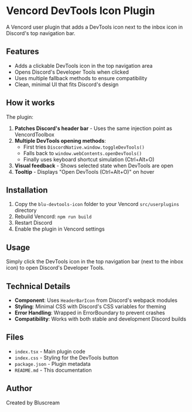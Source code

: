 # Vencord DevTools Icon Plugin

A Vencord user plugin that adds a DevTools icon next to the inbox icon in Discord's top navigation bar.

## Features

- Adds a clickable DevTools icon in the top navigation area
- Opens Discord's Developer Tools when clicked
- Uses multiple fallback methods to ensure compatibility
- Clean, minimal UI that fits Discord's design

## How it works

The plugin:

1. **Patches Discord's header bar** - Uses the same injection point as VencordToolbox
2. **Multiple DevTools opening methods**:
   - First tries `DiscordNative.window.toggleDevTools()`
   - Falls back to `window.webContents.openDevTools()`
   - Finally uses keyboard shortcut simulation (Ctrl+Alt+O)
3. **Visual feedback** - Shows selected state when DevTools are open
4. **Tooltip** - Displays "Open DevTools (Ctrl+Alt+O)" on hover

## Installation

1. Copy the `blu-devtools-icon` folder to your Vencord `src/userplugins` directory
2. Rebuild Vencord: `npm run build`
3. Restart Discord
4. Enable the plugin in Vencord settings

## Usage

Simply click the DevTools icon in the top navigation bar (next to the inbox icon) to open Discord's Developer Tools.

## Technical Details

- **Component**: Uses `HeaderBarIcon` from Discord's webpack modules
- **Styling**: Minimal CSS with Discord's CSS variables for theming
- **Error Handling**: Wrapped in ErrorBoundary to prevent crashes
- **Compatibility**: Works with both stable and development Discord builds

## Files

- `index.tsx` - Main plugin code
- `index.css` - Styling for the DevTools button
- `package.json` - Plugin metadata
- `README.md` - This documentation

## Author

Created by Bluscream
